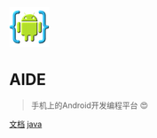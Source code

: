 ![logo](_media/icon.png)

# AIDE

> 手机上的Android开发编程平台 😍

[文档](README)
[java](https://github.com/DuGuQiuBai/Java)

